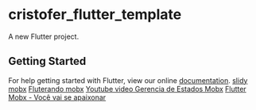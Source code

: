 # cristofer_flutter_template

A new Flutter project.

## Getting Started

For help getting started with Flutter, view our online
[documentation](https://flutter.io/).
[slidy](https://pub.dev/packages/slidy)
[mobx](https://pub.dev/packages/mobx#-readme-tab-)
[Fluterando mobx](https://medium.com/flutterando/gerenciamento-de-estado-no-flutter-o-uso-do-mobx-a71c5dc3b6ca)
[Youtube video Gerencia de Estados Mobx](https://www.youtube.com/watch?v=G5rfP212qlE)
[Flutter Mobx - Você vai se apaixonar](https://www.youtube.com/watch?v=OwkECYGhOFE)